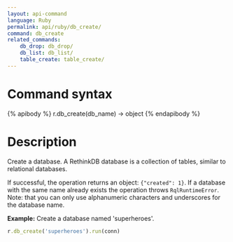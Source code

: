 ```yaml
---
layout: api-command
language: Ruby
permalink: api/ruby/db_create/
command: db_create
related_commands:
    db_drop: db_drop/
    db_list: db_list/
    table_create: table_create/
---
```


# Command syntax #

{% apibody %}
r.db_create(db_name) &rarr; object
{% endapibody %}

# Description #

Create a database. A RethinkDB database is a collection of tables, similar to
relational databases.

If successful, the operation returns an object: `{"created": 1}`. If a database with the
same name already exists the operation throws `RqlRuntimeError`.
Note: that you can only use alphanumeric characters and underscores for the database name.

__Example:__ Create a database named 'superheroes'.

```rb
r.db_create('superheroes').run(conn)
```


